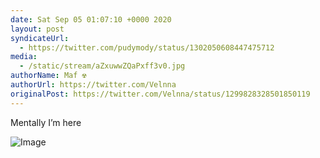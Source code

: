 ```yaml
---
date: Sat Sep 05 01:07:10 +0000 2020
layout: post
syndicateUrl:
  - https://twitter.com/pudymody/status/1302050608447475712
media:
  - /static/stream/aZxuwwZQaPxff3v0.jpg
authorName: Maf ☢️
authorUrl: https://twitter.com/Velnna
originalPost: https://twitter.com/Velnna/status/1299828328501850119
---
```

Mentally I’m here 

![Image](/static/stream/aZxuwwZQaPxff3v0.jpg)